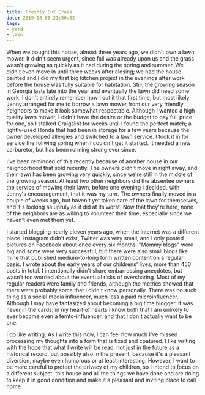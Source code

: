 ```yaml
---
title: Freshly Cut Grass
date: 2019-08-06 21:50:52
tags:
- yard
- lawn
---
```

When we bought this house, almost three years ago, we didn't own a lawn mower.  It didn't seem urgent, since fall was already upon us and the grass wasn't growing as quickly as it had during the spring and summer.  We didn't even move in until three weeks after closing; we had the house painted and I did my first big kitchen project in the evenings after work before the house was fully suitable for habitation.  Still, the growing season in Georgia lasts late into the year and eventually the lawn did need some work.  I don't entirely remember how I cut it that first time, but most likely Jenny arranged for me to borrow a lawn mower from our very friendly neighbors to make it look somewhat respectable.  Although I wanted a high quality lawn mower, I didn't have the desire or the budget to pay full price for one, so I stalked Craigslist for weeks until I found the perfect match; a lightly-used Honda that had been in storage for a few years because the owner developed allergies and switched to a lawn service.  I took it in for service the follwing spring when I couldn't get it started.  It needed a new carburetor, but has been running strong ever since.

I've been reminded of this recently because of another house in our neighborhood that sold recently.  The owners didn't move in right away, and their lawn has been growing very quickly, since we're still in the middle of the growing season.  At least two other neighbors did the absentee owners the service of mowing their lawn, before one evening I decided, with Jenny's encouragement, that it was my turn.  The owners finally moved in a couple of weeks ago, but haven't yet taken care of the lawn for themselves, and it's looking as unruly as it did at its worst.  Now that they're here, none of the neighbors are as willing to volunteer their time, especially since we haven't even met them yet.

I started blogging nearly eleven years ago, when the internet was a different place.  Instagram didn't exist, Twitter was very small, and I only posted pictures on Facebook about once every six months.  "Mommy blogs" were big and some were very successful, but there were also small blogs like mine that published medium-to-long form written content on a regular basis.  I wrote about the early years of our childrens' lives, more than 450 posts in total.  I intentionally didn't share embarrassing anecdotes, but wasn't too worried about the eventual risks of oversharing.  Most of my regular readers were family and friends, although the metrics showed that there were probably some that I didn't know personally.  There was no such thing as a social media influencer, much less a paid microinfluencer.  Although I may have fantasized about becoming a big time blogger, it was never in the cards; in my heart of hearts I know both that I am unlikely to ever become even a femto-influencer, and that I don't actually want to be one.

I do like writing.  As I write this now, I can feel how much I've missed processing my thoughts into a form that is fixed and cpatured.  I like writing with the hope that what I write will be read, not just in the future as a historical record, but possibly also in the present, because it's a pleasant diversion, maybe even humorous or at least interesting.  However, I want to be more careful to protect the privacy of my children, so I intend to focus on a different subject: this house and all the things we have done and are doing to keep it in good condition and make it a pleasant and inviting place to call home.